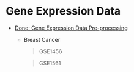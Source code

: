 # Gene Expression Data
- [Done: Gene Expression Data Pre-processing](https://github.com/ChristineNies/gene_expression_preprocess)
  - Breast Cancer 
    > GSE1456
    
    > GSE1561
